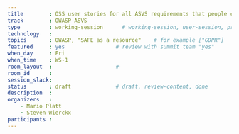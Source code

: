 ```yaml
---
title        : OSS user stories for all ASVS requirements that people can download and use
track        : OWASP ASVS
type         : working-session      # working-session, user-session, product-session
technology   :
topics       : OWASP, "SAFE as a resource"    # for example ["GDPR"]
featured     : yes                # review with summit team "yes"
when_day     : Fri
when_time    : WS-1
room_layout  :                    #
room_id      :
session_slack: 
status       : draft              # draft, review-content, done
description  :
organizers   :
    - Mario Platt
    - Steven Wierckx
participants :
---
```



<!--(add intro)

## WHY

(...)

## What

(...)

## Outcomes

(...)

## References

(...)


## Previous-->
